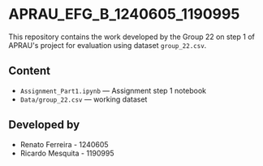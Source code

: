 # APRAU_EFG_B_1240605_1190995
This repository contains the work developed by the Group 22 on step 1 of APRAU's project for evaluation using dataset `group_22.csv`.

## Content
- `Assignment_Part1.ipynb` — Assignment step 1 notebook
- `Data/group_22.csv` — working dataset

## Developed by
- Renato Ferreira - 1240605
- Ricardo Mesquita - 1190995

